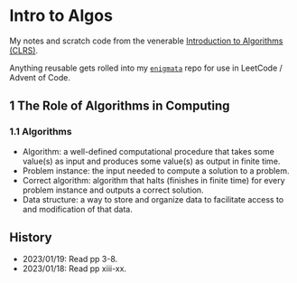# Intro to Algos
My notes and scratch code from the venerable [Introduction to Algorithms (CLRS)](http://mitpress.mit.edu/algorithms).

Anything reusable gets rolled into my [`enigmata`](https://github.com/jxcrw/enigmata/tree/main/tools/dsa) repo for use in LeetCode / Advent of Code.


## 1 The Role of Algorithms in Computing
### 1.1 Algorithms
- Algorithm: a well-defined computational procedure that takes some value(s) as input and produces some value(s) as output in finite time.
- Problem instance: the input needed to compute a solution to a problem.
- Correct algorithm: algorithm that halts (finishes in finite time) for every problem instance and outputs a correct solution.
- Data structure: a way to store and organize data to facilitate access to and modification of that data.


## History
- 2023/01/19: Read pp 3-8.
- 2023/01/18: Read pp xiii-xx.
